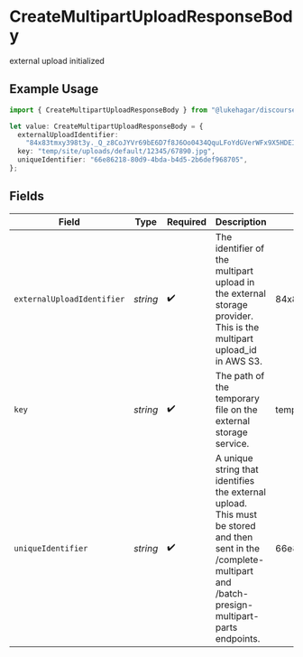 # CreateMultipartUploadResponseBody

external upload initialized

## Example Usage

```typescript
import { CreateMultipartUploadResponseBody } from "@lukehagar/discoursejs/sdk/models/operations";

let value: CreateMultipartUploadResponseBody = {
  externalUploadIdentifier:
    "84x83tmxy398t3y._Q_z8CoJYVr69bE6D7f8J6Oo0434QquLFoYdGVerWFx9X5HDEI_TP_95c34n853495x35345394.d.ghQ",
  key: "temp/site/uploads/default/12345/67890.jpg",
  uniqueIdentifier: "66e86218-80d9-4bda-b4d5-2b6def968705",
};
```

## Fields

| Field                                                                                                                                                           | Type                                                                                                                                                            | Required                                                                                                                                                        | Description                                                                                                                                                     | Example                                                                                                                                                         |
| --------------------------------------------------------------------------------------------------------------------------------------------------------------- | --------------------------------------------------------------------------------------------------------------------------------------------------------------- | --------------------------------------------------------------------------------------------------------------------------------------------------------------- | --------------------------------------------------------------------------------------------------------------------------------------------------------------- | --------------------------------------------------------------------------------------------------------------------------------------------------------------- |
| `externalUploadIdentifier`                                                                                                                                      | *string*                                                                                                                                                        | :heavy_check_mark:                                                                                                                                              | The identifier of the multipart upload in the external storage provider. This is the multipart upload_id in AWS S3.                                             | 84x83tmxy398t3y._Q_z8CoJYVr69bE6D7f8J6Oo0434QquLFoYdGVerWFx9X5HDEI_TP_95c34n853495x35345394.d.ghQ                                                               |
| `key`                                                                                                                                                           | *string*                                                                                                                                                        | :heavy_check_mark:                                                                                                                                              | The path of the temporary file on the external storage service.                                                                                                 | temp/site/uploads/default/12345/67890.jpg                                                                                                                       |
| `uniqueIdentifier`                                                                                                                                              | *string*                                                                                                                                                        | :heavy_check_mark:                                                                                                                                              | A unique string that identifies the external upload. This must be stored and then sent in the /complete-multipart and /batch-presign-multipart-parts endpoints. | 66e86218-80d9-4bda-b4d5-2b6def968705                                                                                                                            |